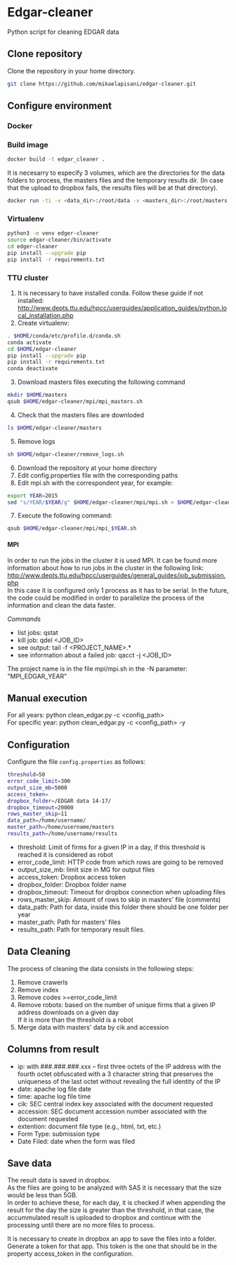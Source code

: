 # Edgar-cleaner
Python script for cleaning EDGAR data

## Clone repository
Clone the repository in your home directory.  
```bash
git clone https://github.com/mikaelapisani/edgar-cleaner.git
```

## Configure environment

### Docker
### Build image
```bash
docker build -t edgar_cleaner .
```      
It is necesarry to especify 3 volumes, which are the directories for the data folders to process, the masters files and the temporary results dir. (In case that the upload to dropbox fails, the results files will be at that directory).     
```bash
docker run -ti -v <data_dir>:/root/data -v <masters_dir>:/root/masters -v <results_dir>:/root/results edgar_cleaner 
```     

### Virtualenv
```bash
python3 -m venv edger-cleaner
source edgar-cleaner/bin/activate
cd edger-cleaner 
pip install --upgrade pip
pip install -r requirements.txt
```
### TTU cluster
1. It is necessary to have installed conda. 
   Follow these guide if not installed: http://www.depts.ttu.edu/hpcc/userguides/application_guides/python.local_installation.php
2. Create virtualenv:    
```bash
. $HOME/conda/etc/profile.d/conda.sh
conda activate
cd $HOME/edgar-cleaner
pip install --upgrade pip
pip install -r requirements.txt
conda deactivate
```
3. Download masters files executing the following command
```bash
mkdir $HOME/masters
qsub $HOME/edgar-cleaner/mpi/mpi_masters.sh
```
4. Check that the masters files are downloded
```bash
ls $HOME/edgar-cleaner/masters
```
5. Remove logs
```bash
sh $HOME/edgar-cleaner/remove_logs.sh
```
6. Download the repository at your home directory
7. Edit config.properties file with the corresponding paths
8. Edit mpi.sh with the correspondent year, for example: 
```bash
export YEAR=2015
sed "s/YEAR/$YEAR/g" $HOME/edgar-cleaner/mpi/mpi.sh > $HOME/edgar-cleaner/mpi/mpi_$YEAR.sh
```
7. Execute the following command:        
```bash
qsub $HOME/edgar-cleaner/mpi/mpi_$YEAR.sh
```

#### MPI
In order to run the jobs in the cluster it is used MPI. It can be found more information about how to run jobs in the cluster in the following link: http://www.depts.ttu.edu/hpcc/userguides/general_guides/job_submission.php     
In this case it is configured only 1 process as it has to be serial.  In the future, the code could be modified in order to parallelize the process of the information and clean the data faster.   

*Commands*
- list jobs: qstat
- kill job: qdel <JOB_ID>
- see output: tail -f <PROJECT_NAME>.*
- see information about a failed job:  qacct -j <JOB_ID>

The project name is in the file mpi/mpi.sh in the -N parameter: "MPI_EDGAR_YEAR"

## Manual execution
For all years: python clean_edgar.py -c <config_path>    
For specific year: python clean_edgar.py -c <config_path> -y <year>    


## Configuration

Configure the file ``config.properties`` as follows:         

```bash
threshold=50
error_code_limit=300
output_size_mb=5000
access_token=
dropbox_folder=/EDGAR data 14-17/
dropbox_timeout=20000
rows_master_skip=11
data_path=/home/username/
master_path=/home/username/masters
results_path=/home/username/results
```

- threshold:         Limit of firms for a given IP in a day, if this threshold is reached it is considered as robot
- error_code_limit:  HTTP code from which rows are going to be removed 
- output_size_mb:    limit size in MG for output files
- access_token:      Dropbox access token   
- dropbox_folder:    Dropbox folder name
- dropbox_timeout:   Timeout for dropbox connection when uploading files   
- rows_master_skip:  Amount of rows to skip in masters' file (comments)   
- data_path:         Path for data, inside this folder there should be one folder per year     
- master_path:       Path for masters' files   
- results_path:      Path for temporary result files.       


## Data Cleaning
The process of cleaning the data consists in the following steps:  

1. Remove crawerls     
2. Remove index   
3. Remove codes >=error_code_limit   
4. Remove robots:  based on the number of unique firms that a given IP address downloads on a given day    
                   If it is more than the threshold is a robot   
5. Merge data with masters' data by cik and accession   


## Columns from result
- ip: with ###.###.###.xxx – first three octets of the IP address with the fourth octet obfuscated with a 3 character string that preserves the uniqueness of the last octet without revealing the full identity of the IP
- date: apache log file date
- time: apache log file time
- cik: SEC central index key associated with the document requested
- accession: SEC document accession number associated with the document requested
- extention: document file type (e.g., html, txt, etc.)
- Form Type: submission type 
- Date Filed: date when the form was filed

## Save data
The result data is saved in dropbox.     
As the files are going to be analyzed with SAS it is necessary that the size would be less than 5GB.   
In order to achieve these, for each day, it is checked if when appending the result for the day the size is greater than the threshold, in that case, the accummulated result is uploaded to dropbox and continue with the processing until there are no more files to process.   

It is necessary to create in dropbox an app to save the files into a folder. Generate a token for that app.
This token is the one that should be in the property access_token in the configuration.

    


